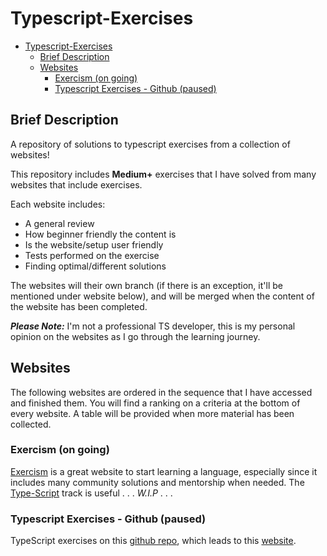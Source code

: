 # Typescript-Exercises

- [Typescript-Exercises](#typescript-exercises)
  - [Brief Description](#brief-description)
  - [Websites](#websites)
    - [Exercism (on going)](#exercism-on-going)
    - [Typescript Exercises - Github (paused)](#typescript-exercises---github-paused)

## Brief Description

A repository of solutions to typescript exercises from a collection of websites!

This repository includes **Medium+** exercises that I have solved from many websites that include exercises.

Each website includes:

- A general review
- How beginner friendly the content is
- Is the website/setup user friendly
- Tests performed on the exercise
- Finding optimal/different solutions

The websites will their own branch (if there is an exception, it'll be mentioned under website below), and will be merged when the content of the website has been completed.

***Please Note:*** I'm not a professional TS developer, this is my personal opinion on the websites as I go through the learning journey.

## Websites

The following websites are ordered in the sequence that I have accessed and finished them. You will find a ranking on a criteria at the bottom of every website. A table will be provided when more material has been collected.

### Exercism (on going)

[Exercism](https://exercism.io/my/tracks) is a great website to start learning a language, especially since it includes many community solutions and mentorship when needed.
The [Type-Script](https://exercism.io/my/tracks/typescript) track is useful
. . . *W.I.P* . . .

### Typescript Exercises - Github (paused)

TypeScript exercises on this [github repo](https://github.com/typescript-exercises/typescript-exercises), which leads to this [website](https://github.com/typescript-exercises/typescript-exercises).
